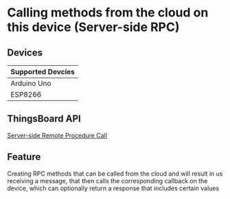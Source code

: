 # Calling methods from the cloud on this device (Server-side RPC)

## Devices
| Supported Devcies |
|-------------------|
|  Arduino Uno      |
|  ESP8266          |

## ThingsBoard API
[Server-side Remote Procedure Call](https://thingsboard.io/docs/user-guide/rpc/#server-side-rpc)

## Feature
Creating RPC methods that can be called from the cloud and will result in us receiving a message,
that then calls the corresponding callback on the device, which can optionally return a response that includes certain values
